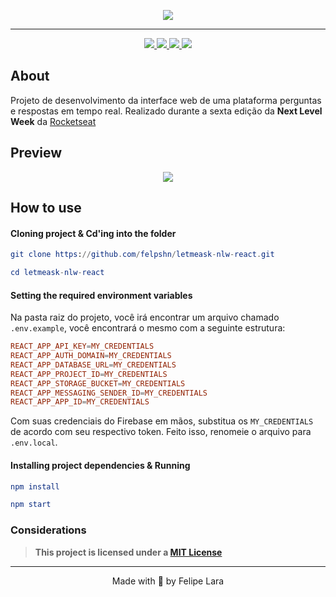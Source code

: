 <p align="center">
  <a href="https://github.com/felpshn/letmeask-nlw-react">
    <img src="https://github.com/felpshn/letmeask-nlw-react/blob/master/src/assets/images/logo.svg">
  </a>
</p>

---

<p align="center">
  <a href="https://reactjs.org/">
    <img src="https://img.shields.io/badge/built%20with-React.js-blueviolet">
  </a>
  <a href="https://www.typescriptlang.org/">
    <img src="https://img.shields.io/badge/built%20with-TypeScript-blue">
  </a>
  <a href="https://firebase.google.com/?hl=en">
    <img src="https://img.shields.io/badge/built%20with-Firebase-yellow">
  </a>
  <a href="https://github.com/felpshn/letmeask-nlw-react/blob/master/LICENSE">
    <img src="https://img.shields.io/badge/license-MIT-orange">
  </a>
</p>

## About

Projeto de desenvolvimento da interface web de uma plataforma perguntas e respostas em tempo real. Realizado durante a sexta edição da **Next Level Week** da [Rocketseat](https://rocketseat.com.br/)

## Preview

<p align="center">
  <img src="https://github.com/felpshn/letmeask-nlw-react/blob/master/src/assets/images/cover.svg">
</p>

## How to use

#### Cloning project & Cd'ing into the folder

```elm
git clone https://github.com/felpshn/letmeask-nlw-react.git

cd letmeask-nlw-react
```

#### Setting the required environment variables

Na pasta raiz do projeto, você irá encontrar um arquivo chamado `.env.example`, você encontrará o mesmo com a seguinte estrutura:

```elm
REACT_APP_API_KEY=MY_CREDENTIALS
REACT_APP_AUTH_DOMAIN=MY_CREDENTIALS
REACT_APP_DATABASE_URL=MY_CREDENTIALS
REACT_APP_PROJECT_ID=MY_CREDENTIALS
REACT_APP_STORAGE_BUCKET=MY_CREDENTIALS
REACT_APP_MESSAGING_SENDER_ID=MY_CREDENTIALS
REACT_APP_APP_ID=MY_CREDENTIALS
```

Com suas credenciais do Firebase em mãos, substitua os `MY_CREDENTIALS` de acordo com seu respectivo token. Feito isso,
renomeie o arquivo para `.env.local`.

#### Installing project dependencies & Running

```elm
npm install

npm start
```

### Considerations

> **This project is licensed under a [MIT License](https://github.com/felpshn/letmeask-nlw-react/blob/master/LICENSE)**

---

<p align="center">
  Made with 💜 by Felipe Lara
</p>